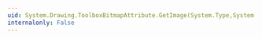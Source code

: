 ```yaml
---
uid: System.Drawing.ToolboxBitmapAttribute.GetImage(System.Type,System.String,System.Boolean)
internalonly: False
---
```

